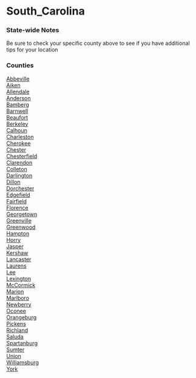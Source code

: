 # South_Carolina

### State-wide Notes
Be sure to check your specific county above to see if you have additional tips for your location

### Counties
[Abbeville](Abbeville.md)\
[Aiken](Aiken.md)\
[Allendale](Allendale.md)\
[Anderson](Anderson.md)\
[Bamberg](Bamberg.md)\
[Barnwell](Barnwell.md)\
[Beaufort](Beaufort.md)\
[Berkeley](Berkeley.md)\
[Calhoun](Calhoun.md)\
[Charleston](Charleston.md)\
[Cherokee](Cherokee.md)\
[Chester](Chester.md)\
[Chesterfield](Chesterfield.md)\
[Clarendon](Clarendon.md)\
[Colleton](Colleton.md)\
[Darlington](Darlington.md)\
[Dillon](Dillon.md)\
[Dorchester](Dorchester.md)\
[Edgefield](Edgefield.md)\
[Fairfield](Fairfield.md)\
[Florence](Florence.md)\
[Georgetown](Georgetown.md)\
[Greenville](Greenville.md)\
[Greenwood](Greenwood.md)\
[Hampton](Hampton.md)\
[Horry](Horry.md)\
[Jasper](Jasper.md)\
[Kershaw](Kershaw.md)\
[Lancaster](Lancaster.md)\
[Laurens](Laurens.md)\
[Lee](Lee.md)\
[Lexington](Lexington.md)\
[McCormick](McCormick.md)\
[Marion](Marion.md)\
[Marlboro](Marlboro.md)\
[Newberry](Newberry.md)\
[Oconee](Oconee.md)\
[Orangeburg](Orangeburg.md)\
[Pickens](Pickens.md)\
[Richland](Richland.md)\
[Saluda](Saluda.md)\
[Spartanburg](Spartanburg.md)\
[Sumter](Sumter.md)\
[Union](Union.md)\
[Williamsburg](Williamsburg.md)\
[York](York.md)